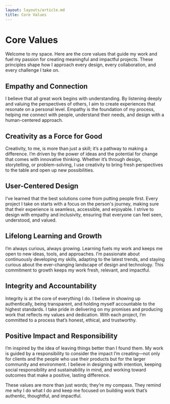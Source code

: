 ```yaml
---
layout: layouts/article.md
title: Core Values
---
```



# Core Values

Welcome to my space. Here are the core values that guide my work and fuel my passion for creating meaningful and impactful projects. These principles shape how I approach every design, every collaboration, and every challenge I take on.

## Empathy and Connection

I believe that all great work begins with understanding. By listening deeply and valuing the perspectives of others, I aim to create experiences that resonate on a personal level. Empathy is the foundation of my process, helping me connect with people, understand their needs, and design with a human-centered approach.

## Creativity as a Force for Good

Creativity, to me, is more than just a skill; it’s a pathway to making a difference. I’m driven by the power of ideas and the potential for change that comes with innovative thinking. Whether it’s through design, storytelling, or problem-solving, I use creativity to bring fresh perspectives to the table and open up new possibilities.

## User-Centered Design

I’ve learned that the best solutions come from putting people first. Every project I take on starts with a focus on the person's journey, making sure that their experience is seamless, accessible, and enjoyable. I strive to design with empathy and inclusivity, ensuring that everyone can feel seen, understood, and valued.

## Lifelong Learning and Growth

I’m always curious, always growing. Learning fuels my work and keeps me open to new ideas, tools, and approaches. I’m passionate about continuously developing my skills, adapting to the latest trends, and staying curious about the ever-changing landscape of design and technology. This commitment to growth keeps my work fresh, relevant, and impactful.

## Integrity and Accountability

Integrity is at the core of everything I do. I believe in showing up authentically, being transparent, and holding myself accountable to the highest standards. I take pride in delivering on my promises and producing work that reflects my values and dedication. With each project, I’m committed to a process that’s honest, ethical, and trustworthy.

## Positive Impact and Responsibility

I’m inspired by the idea of leaving things better than I found them. My work is guided by a responsibility to consider the impact I’m creating—not only for clients and the people who use their products but for the larger community and environment. I believe in designing with intention, keeping social responsibility and sustainability in mind, and working toward outcomes that make a positive, lasting difference.

These values are more than just words; they’re my compass. They remind me why I do what I do and keep me focused on building work that’s authentic, thoughtful, and impactful. 